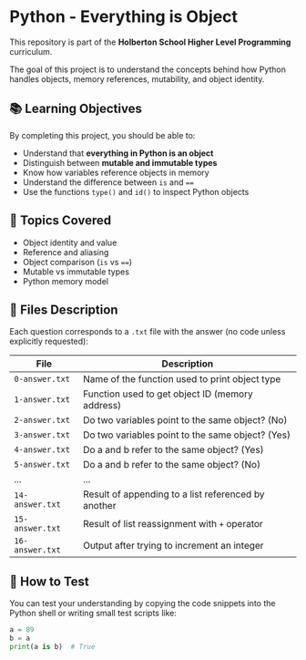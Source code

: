 # Python - Everything is Object

This repository is part of the **Holberton School Higher Level Programming** curriculum.

The goal of this project is to understand the concepts behind how Python handles objects, memory references, mutability, and object identity.

## 📚 Learning Objectives

By completing this project, you should be able to:

- Understand that **everything in Python is an object**
- Distinguish between **mutable and immutable types**
- Know how variables reference objects in memory
- Understand the difference between `is` and `==`
- Use the functions `type()` and `id()` to inspect Python objects

## 🧠 Topics Covered

- Object identity and value
- Reference and aliasing
- Object comparison (`is` vs `==`)
- Mutable vs immutable types
- Python memory model

## 📝 Files Description

Each question corresponds to a `.txt` file with the answer (no code unless explicitly requested):

| File             | Description                                         |
|------------------|-----------------------------------------------------|
| `0-answer.txt`   | Name of the function used to print object type      |
| `1-answer.txt`   | Function used to get object ID (memory address)     |
| `2-answer.txt`   | Do two variables point to the same object? (No)     |
| `3-answer.txt`   | Do two variables point to the same object? (Yes)    |
| `4-answer.txt`   | Do a and b refer to the same object? (Yes)          |
| `5-answer.txt`   | Do a and b refer to the same object? (No)           |
| ...              | ...                                                 |
| `14-answer.txt`  | Result of appending to a list referenced by another |
| `15-answer.txt`  | Result of list reassignment with `+` operator       |
| `16-answer.txt`  | Output after trying to increment an integer         |

## 🧪 How to Test

You can test your understanding by copying the code snippets into the Python shell or writing small test scripts like:

```python
a = 89
b = a
print(a is b)  # True
